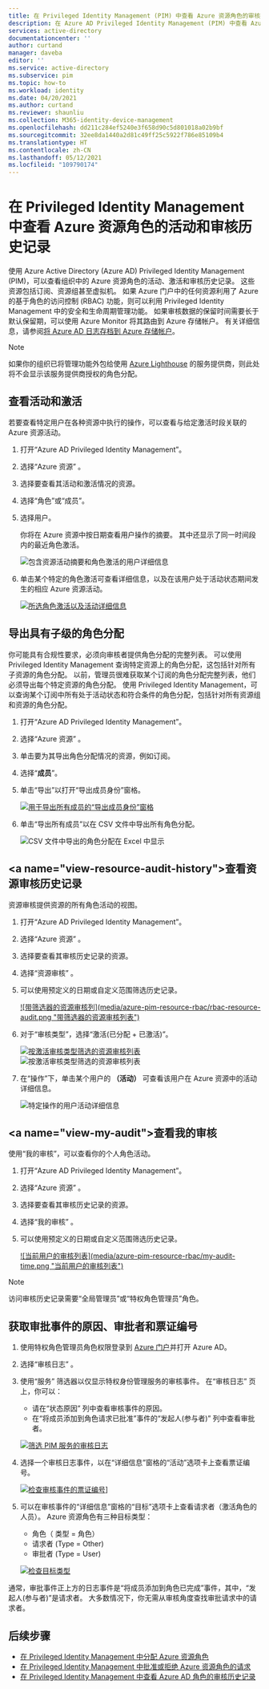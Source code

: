 ```yaml
---
title: 在 Privileged Identity Management (PIM) 中查看 Azure 资源角色的审核报告 - Azure AD | Microsoft Docs
description: 在 Azure AD Privileged Identity Management (PIM) 中查看 Azure 资源角色的活动和审核历史记录。
services: active-directory
documentationcenter: ''
author: curtand
manager: daveba
editor: ''
ms.service: active-directory
ms.subservice: pim
ms.topic: how-to
ms.workload: identity
ms.date: 04/20/2021
ms.author: curtand
ms.reviewer: shaunliu
ms.collection: M365-identity-device-management
ms.openlocfilehash: dd211c284ef5240e3f658d90c5d801018a02b9bf
ms.sourcegitcommit: 32ee8da1440a2d81c49ff25c5922f786e85109b4
ms.translationtype: HT
ms.contentlocale: zh-CN
ms.lasthandoff: 05/12/2021
ms.locfileid: "109790174"
---
```

# <a name="view-activity-and-audit-history-for-azure-resource-roles-in-privileged-identity-management"></a>在 Privileged Identity Management 中查看 Azure 资源角色的活动和审核历史记录

使用 Azure Active Directory (Azure AD) Privileged Identity Management (PIM)，可以查看组织中的 Azure 资源角色的活动、激活和审核历史记录。 这些资源包括订阅、资源组甚至虚拟机。 如果 Azure 门户中的任何资源利用了 Azure 的基于角色的访问控制 (RBAC) 功能，则可以利用 Privileged Identity Management 中的安全和生命周期管理功能。 如果审核数据的保留时间需要长于默认保留期，可以使用 Azure Monitor 将其路由到 Azure 存储帐户。 有关详细信息，请参阅[将 Azure AD 日志存档到 Azure 存储帐户](../reports-monitoring/quickstart-azure-monitor-route-logs-to-storage-account.md)。

> [!NOTE]
> 如果你的组织已将管理功能外包给使用 [Azure Lighthouse](../../lighthouse/overview.md) 的服务提供商，则此处将不会显示该服务提供商授权的角色分配。

## <a name="view-activity-and-activations"></a>查看活动和激活

若要查看特定用户在各种资源中执行的操作，可以查看与给定激活时段关联的 Azure 资源活动。

1. 打开“Azure AD Privileged Identity Management”。 

1. 选择“Azure 资源” 。

1. 选择要查看其活动和激活情况的资源。

1. 选择“角色”或“成员”。

1. 选择用户。

    你将在 Azure 资源中按日期查看用户操作的摘要。 其中还显示了同一时间段内的最近角色激活。

    ![包含资源活动摘要和角色激活的用户详细信息](media/azure-pim-resource-rbac/rbac-user-details.png)

1. 单击某个特定的角色激活可查看详细信息，以及在该用户处于活动状态期间发生的相应 Azure 资源活动。

    [![所选角色激活以及活动详细信息](media/azure-pim-resource-rbac/export-membership.png "所选角色激活以及活动详细信息")](media/azure-pim-resource-rbac/export-membership.png)

## <a name="export-role-assignments-with-children"></a>导出具有子级的角色分配

你可能具有合规性要求，必须向审核者提供角色分配的完整列表。 可以使用 Privileged Identity Management 查询特定资源上的角色分配，这包括针对所有子资源的角色分配。 以前，管理员很难获取某个订阅的角色分配完整列表，他们必须导出每个特定资源的角色分配。 使用 Privileged Identity Management，可以查询某个订阅中所有处于活动状态和符合条件的角色分配，包括针对所有资源组和资源的角色分配。

1. 打开“Azure AD Privileged Identity Management”。 

1. 选择“Azure 资源” 。

1. 单击要为其导出角色分配情况的资源，例如订阅。

1. 选择“**成员**”。

1. 单击“导出”以打开“导出成员身份”窗格。

    [![用于导出所有成员的“导出成员身份”窗格](media/azure-pim-resource-rbac/export-membership.png "用于导出所有成员的导出成员身份页")](media/azure-pim-resource-rbac/export-membership.png)

1. 单击“导出所有成员”以在 CSV 文件中导出所有角色分配。

    ![CSV 文件中导出的角色分配在 Excel 中显示](media/azure-pim-resource-rbac/export-csv.png)

## <a name="view-resource-audit-history&quot;></a>查看资源审核历史记录

资源审核提供资源的所有角色活动的视图。

1. 打开“Azure AD Privileged Identity Management”。 

1. 选择“Azure 资源” 。

1. 选择要查看其审核历史记录的资源。

1. 选择“资源审核”  。

1. 可以使用预定义的日期或自定义范围筛选历史记录。

    [![带筛选器的资源审核列](media/azure-pim-resource-rbac/rbac-resource-audit.png &quot;带筛选器的资源审核列表")](media/azure-pim-resource-rbac/rbac-resource-audit.png)

1. 对于“审核类型”，选择“激活(已分配 + 已激活)”。

    [![按激活审核类型筛选的资源审核列表](media/azure-pim-resource-rbac/rbac-audit-activity.png "按“激活”筛选的资源审核列表")](media/azure-pim-resource-rbac/rbac-audit-activity.png) ![按激活审核类型筛选的资源审核列表](media/azure-pim-resource-rbac/rbac-audit-activity.png)

1. 在“操作”下，单击某个用户的 **（活动）** 可查看该用户在 Azure 资源中的活动详细信息。

    ![特定操作的用户活动详细信息](media/azure-pim-resource-rbac/rbac-audit-activity-details.png)

## <a name="view-my-audit&quot;></a>查看我的审核

使用“我的审核”，可以查看你的个人角色活动。

1. 打开“Azure AD Privileged Identity Management”。 

1. 选择“Azure 资源” 。

1. 选择要查看其审核历史记录的资源。

1. 选择“我的审核”  。

1. 可以使用预定义的日期或自定义范围筛选历史记录。

    [![当前用户的审核列表](media/azure-pim-resource-rbac/my-audit-time.png &quot;当前用户的审核列表")](media/azure-pim-resource-rbac/my-audit-time.png)

> [!NOTE]
> 访问审核历史记录需要“全局管理员”或“特权角色管理员”角色。

## <a name="get-reason-approver-and-ticket-number-for-approval-events"></a>获取审批事件的原因、审批者和票证编号

1. 使用特权角色管理员角色权限登录到 [Azure 门户](https://aad.portal.azure.com)并打开 Azure AD。
1. 选择“审核日志”  。
1. 使用“服务”  筛选器以仅显示特权身份管理服务的审核事件。 在“审核日志”  页上，你可以：

    - 请在“状态原因”  列中查看审核事件的原因。
    - 在“将成员添加到角色请求已批准”事件的“发起人(参与者)”  列中查看审批者。

    [![筛选 PIM 服务的审核日志](media/azure-pim-resource-rbac/filter-audit-logs.png "筛选 PIM 服务的审核日志")](media/azure-pim-resource-rbac/filter-audit-logs.png)

1. 选择一个审核日志事件，以在“详细信息”窗格的“活动”选项卡上查看票证编号。
  
    [![检查审核事件的票证编号](media/azure-pim-resource-rbac/audit-event-ticket-number.png "检查审核事件的票证编号")](media/azure-pim-resource-rbac/audit-event-ticket-number.png)]

1. 可以在审核事件的“详细信息”窗格的“目标”选项卡上查看请求者（激活角色的人员）。 Azure 资源角色有三种目标类型：

    - 角色（  类型 = 角色）
    - 请求者 (Type = Other)
    - 审批者 (Type = User)

    [![检查目标类型](media/azure-pim-resource-rbac/audit-event-target-type.png "检查目标类型")](media/azure-pim-resource-rbac/audit-event-target-type.png)

通常，审批事件正上方的日志事件是“将成员添加到角色已完成”事件，其中，“发起人(参与者)”是请求者。 大多数情况下，你无需从审核角度查找审批请求中的请求者。

## <a name="next-steps"></a>后续步骤

- [在 Privileged Identity Management 中分配 Azure 资源角色](pim-resource-roles-assign-roles.md)
- [在 Privileged Identity Management 中批准或拒绝 Azure 资源角色的请求](pim-resource-roles-approval-workflow.md)
- [在 Privileged Identity Management 中查看 Azure AD 角色的审核历史记录](pim-how-to-use-audit-log.md)
